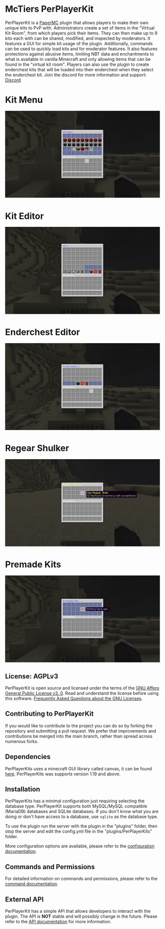 # McTiers PerPlayerKit

PerPlayerKit is a [PaperMC](https://papermc.io/) plugin that allows players to make their own unique kits to PvP with. Administrators create a set of items in the "Virtual Kit Room", from which players pick their items. They can then make up to 9 kits each with can be shared, modified, and inspected by moderators. It features a GUI for simple kit usage of the plugin. Additionally, commands can be used to quickly load kits and for moderator features. It also features protections against abusive items, limiting NBT data and enchantments to what is available in vanilla Minecraft and only allowing items that can be found in the "virtual kit room". Players can also use the plugin to create enderchest kits that will be loaded into their enderchest when they select the enderchest kit.
Join the discord for more information and support: [Discord](https://discord.gg/5djuBSKWuV)

# Kit Menu

![Kit Menu](./images/KitMenu.png)

# Kit Editor

![Kit Editor](./images/KitEditor.png)

# Enderchest Editor

![Ec Editor](./images/EcEditor.png)

# Regear Shulker

![Regear](./images/Regear.png)

# Premade Kits

![PremadeKits](./images/PremadeKits.png)

## License: AGPLv3

PerPlayerKit is open source and licensed under the terms of the [GNU Affero General Public License v3. 0](./LICENSE). Read and understand the license before using this software. [Frequently Asked Questions about the GNU Licenses](https://www.gnu.org/licenses/gpl-faq.html#AGPLv3InteractingRemotely).

## Contributing to PerPlayerKit

If you would like to contribute to the project you can do so by forking the repository and submitting a pull request. We prefer that improvements and contributions be merged into the main branch, rather than spread across numerous forks.

## Dependencies

PerPlayerKits uses a minecraft GUI library called canvas, it can be found [here](https://github.com/IPVP-MC/canvas). PerPlayerKits was supports version 1.19 and above.

## Installation

PerPlayerKits has a minimal configuration just requiring selecting the database type. PerPlayerKit supports both MySQL/MySQL compatible (MariaDB) databases and SQLite databases. If you don't know what you are doing or don't have access to a database, use `sqlite` as the database type.

To use the plugin run the server with the plugin in the "plugins" folder, then stop the server and edit the config.yml file in the "plugins/PerPlayerKits" folder.

More configuration options are available, please refer to the [configuration documentation](./CONFIG.md).

## Commands and Permissions

For detailed information on commands and permissions, please refer to the [command documentation](./COMMANDS.md).

## External API

PerPlayerKit has a simple API that allows developers to interact with the plugin. The API is **NOT** stable and will possibly change in the future. Please refer to the [API documentation](./API.md) for more information.
